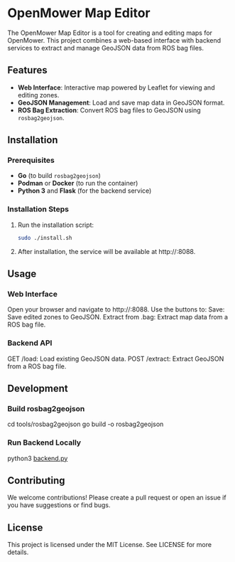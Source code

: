 # OpenMower Map Editor

The OpenMower Map Editor is a tool for creating and editing maps for OpenMower. This project combines a web-based interface with backend services to extract and manage GeoJSON data from ROS bag files.

## Features

- **Web Interface**: Interactive map powered by Leaflet for viewing and editing zones.
- **GeoJSON Management**: Load and save map data in GeoJSON format.
- **ROS Bag Extraction**: Convert ROS bag files to GeoJSON using `rosbag2geojson`.

## Installation

### Prerequisites

- **Go** (to build `rosbag2geojson`)
- **Podman** or **Docker** (to run the container)
- **Python 3** and **Flask** (for the backend service)

### Installation Steps

1. Run the installation script:

   ```bash
   sudo ./install.sh

2. After installation, the service will be available at http://<your-ip>:8088.

## Usage

### Web Interface
Open your browser and navigate to http://<your-ip>:8088.
Use the buttons to:
Save: Save edited zones to GeoJSON.
Extract from .bag: Extract map data from a ROS bag file.

### Backend API
GET /load: Load existing GeoJSON data.
POST /extract: Extract GeoJSON from a ROS bag file.

## Development

### Build rosbag2geojson
cd tools/rosbag2geojson
go build -o rosbag2geojson

### Run Backend Locally
python3 [backend.py](http://_vscodecontentref_/0)

## Contributing
We welcome contributions! Please create a pull request or open an issue if you have suggestions or find bugs.

## License
This project is licensed under the MIT License. See LICENSE for more details.

